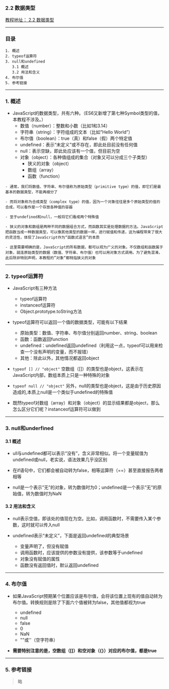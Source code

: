 ### 2.2 数据类型
[教程地址： 2.2 数据类型](http://javascript.ruanyifeng.com/grammar/types.html)

---
### 目录
```
1. 概述
2. typeof运算符
3. null和undefined
   3.1 概述
   3.2 用法和含义
4. 布尔值
5. 参考链接
```

---
### 1. 概述
- JavaScript的数据类型，共有六种。（ES6又新增了第七种Symbol类型的值，本教程不涉及。）
  - 数值（number）：整数和小数（比如1和3.14）
  - 字符串（string）：字符组成的文本（比如”Hello World”）
  - 布尔值（boolean）：true（真）和false（假）两个特定值
  - undefined：表示“未定义”或不存在，即此处目前没有任何值
  - null：表示空缺，即此处应该有一个值，但目前为空
  - 对象（object）：各种值组成的集合（对象又可以分成三个子类型）
     - 狭义的对象（object）
     - 数组（array）
     - 函数（function）

```
- 通常，我们将数值、字符串、布尔值称为原始类型（primitive type）的值，即它们是最基本的数据类型，不能再细分了

- 而将对象称为合成类型（complex type）的值，因为一个对象往往是多个原始类型的值的合成，可以看作是一个存放各种值的容器

- 至于undefined和null，一般将它们看成两个特殊值

- 狭义的对象和数组是两种不同的数据组合方式，而函数其实是处理数据的方法。JavaScript把函数当成一种数据类型，可以像其他类型的数据一样，进行赋值和传递，这为编程带来了很大的灵活性，体现了JavaScript作为“函数式语言”的本质

- 这里需要明确的是，JavaScript的所有数据，都可以视为广义的对象。不仅数组和函数属于对象，就连原始类型的数据（数值、字符串、布尔值）也可以用对象方式调用。为了避免混淆，此后除非特别声明，本教程的”对象“都特指狭义的对象
```

---
### 2. typeof运算符
- JavaScript有三种方法
  - typeof运算符
  - instanceof运算符
  - Object.prototype.toString方法

- typeof运算符可以返回一个值的数据类型，可能有以下结果
  - 原始类型：数值、字符串、布尔值分别返回number、string、boolean
  - 函数：函数返回function
  - undefined：undefined返回undefined（利用这一点，typeof可以用来检查一个没有声明的变量，而不报错）
  - 其他：除此以外，其他情况都返回object
  
- `typeof [] // "object"` 空数组（[]）的类型也是object，这表示在JavaScript内部，数组本质上只是一种特殊的对象

- `typeof null // "object"` 另外，null的类型也是object，这是由于历史原因造成的,本质上null是一个类似于undefined的特殊值

- 既然typeof对数组（array）和对象（object）的显示结果都是object，那么怎么区分它们呢？instanceof运算符可以做到

---
### 3. null和underfined

#### 3.1 概述
- ull与undefined都可以表示“没有”，含义非常相似。将一个变量赋值为undefined或null，老实说，语法效果几乎没区别

- 在if语句中，它们都会被自动转为false，相等运算符（==）甚至直接报告两者相等

- null是一个表示”无”的对象，转为数值时为0；undefined是一个表示”无”的原始值，转为数值时为NaN

#### 3.2 用法和含义
- null表示空值，即该处的值现在为空。比如，调用函数时，不需要传入某个参数，这时就可以传入null

- undefined表示“未定义”，下面是返回undefined的典型场景
  - 变量声明了，但没有赋值
  - 调用函数时，应该提供的参数没有提供，该参数等于undefined
  - 对象没有赋值的属性
  - 函数没有返回值时，默认返回undefined
  
---
### 4. 布尔值
- 如果JavaScript预期某个位置应该是布尔值，会将该位置上现有的值自动转为布尔值。转换规则是除了下面六个值被转为false，其他值都视为true
  - undefined
  - null
  - false
  - 0
  - NaN
  - ""或''（空字符串）
 
 - **需要特别注意的是，空数组（[]）和空对象（{}）对应的布尔值，都是true**
 
---
### 5. 参考链接
>略
